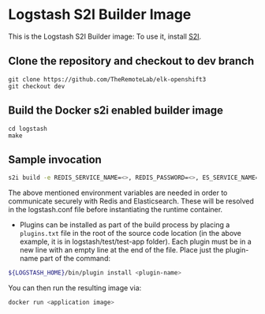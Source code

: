 
# Logstash S2I Builder Image

This is the Logstash S2I Builder image:
To use it, install [S2I](https://github.com/openshift/source-to-image).

## Clone the repository and checkout to dev branch
````
git clone https://github.com/TheRemoteLab/elk-openshift3
git checkout dev
````


## Build the Docker s2i enabled builder image

````
cd logstash
make
````

## Sample invocation
```sh
s2i build -e REDIS_SERVICE_NAME=<>, REDIS_PASSWORD=<>, ES_SERVICE_NAME=<>, ES_PASSWORD=<> https://github.com/TheRemoteLab/elk-openshift3#dev --context-dir=logstash/test/test-app logstash <application image>
```
The above mentioned environment variables are needed in order to communicate securely with Redis and Elasticsearch. These will be resolved in the logstash.conf file before instantiating the runtime container.

- Plugins can be installed as part of the build process by placing a `plugins.txt` file in the root of the source code location (in the above example, it is in logstash/test/test-app folder). Each plugin must be in a new line with an empty line at the end of the file. Place just the plugin-name part of the command:

```sh
${LOGSTASH_HOME}/bin/plugin install <plugin-name>
```

You can then run the resulting image via:
```sh
docker run <application image>
```
